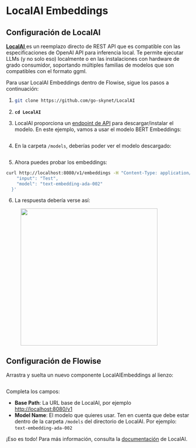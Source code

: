 # LocalAI Embeddings

## Configuración de LocalAI

[**LocalAI** ](https://github.com/go-skynet/LocalAI)es un reemplazo directo de REST API que es compatible con las especificaciones de OpenAI API para inferencia local. Te permite ejecutar LLMs (y no solo eso) localmente o en las instalaciones con hardware de grado consumidor, soportando múltiples familias de modelos que son compatibles con el formato ggml.

Para usar LocalAI Embeddings dentro de Flowise, sigue los pasos a continuación:

1. ```bash
   git clone https://github.com/go-skynet/LocalAI
   ```
2. <pre class="language-bash"><code class="lang-bash"><strong>cd LocalAI
   </strong></code></pre>
3. LocalAI proporciona un [endpoint de API](https://localai.io/api-endpoints/index.html#applying-a-model---modelsapply) para descargar/instalar el modelo. En este ejemplo, vamos a usar el modelo BERT Embeddings:

<figure><img src="../../../.gitbook/assets/image--27---1-.png" alt=""><figcaption></figcaption></figure>

4. En la carpeta `/models`, deberías poder ver el modelo descargado:

<figure><img src="../../../.gitbook/assets/image--23---1-.png" alt=""><figcaption></figcaption></figure>

5. Ahora puedes probar los embeddings:

```bash
curl http://localhost:8080/v1/embeddings -H "Content-Type: application/json" -d '{
    "input": "Test",
    "model": "text-embedding-ada-002"
  }'
```

6. La respuesta debería verse así:

<figure><img src="../../../.gitbook/assets/image--29-.png" alt="" width="375"><figcaption></figcaption></figure>

## Configuración de Flowise

Arrastra y suelta un nuevo componente LocalAIEmbeddings al lienzo:

<figure><img src="../../../.gitbook/assets/image--21---1---2-.png" alt=""><figcaption></figcaption></figure>

Completa los campos:

* **Base Path**: La URL base de LocalAI, por ejemplo [http://localhost:8080/v1](http://localhost:8080/v1)
* **Model Name**: El modelo que quieres usar. Ten en cuenta que debe estar dentro de la carpeta `/models` del directorio de LocalAI. Por ejemplo: `text-embedding-ada-002`

¡Eso es todo! Para más información, consulta la [documentación](https://localai.io/models/index.html#embeddings-bert) de LocalAI.
